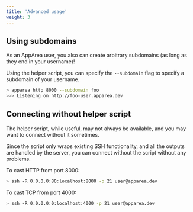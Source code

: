 ```yaml
---
title: 'Advanced usage'
weight: 3
---
```


## Using subdomains

As an AppArea user, you also can create arbitrary subdomains (as long as they
end in your username)!

Using the helper script, you can specify the `--subdomain` flag to specify a
subdomain of your username.

```bash
> apparea http 8000 --subdomain foo
>>> Listening on http://foo-user.apparea.dev
```

## Connecting without helper script

The helper script, while useful, may not always be available, and you may
want to connect without it sometimes.

Since the script only wraps existing SSH functionality, and all the outputs
are handled by the server, you can connect without the script without any
problems.

To cast HTTP from port 8000:

```bash
> ssh -R 0.0.0.0:80:localhost:8000 -p 21 user@apparea.dev
```

To cast TCP from port 4000:

```bash
> ssh -R 0.0.0.0:0:localhost:4000 -p 21 user@apparea.dev
```